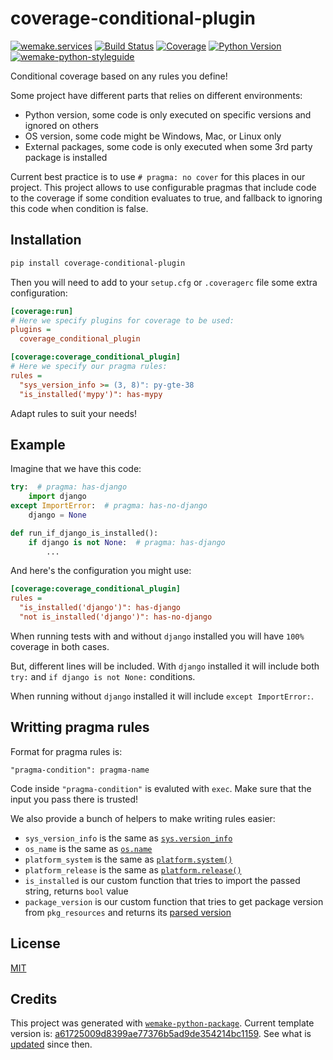 # coverage-conditional-plugin

[![wemake.services](https://img.shields.io/badge/%20-wemake.services-green.svg?label=%20&logo=data%3Aimage%2Fpng%3Bbase64%2CiVBORw0KGgoAAAANSUhEUgAAABAAAAAQCAMAAAAoLQ9TAAAABGdBTUEAALGPC%2FxhBQAAAAFzUkdCAK7OHOkAAAAbUExURQAAAAAAAAAAAAAAAAAAAAAAAAAAAAAAAP%2F%2F%2F5TvxDIAAAAIdFJOUwAjRA8xXANAL%2Bv0SAAAADNJREFUGNNjYCAIOJjRBdBFWMkVQeGzcHAwksJnAPPZGOGAASzPzAEHEGVsLExQwE7YswCb7AFZSF3bbAAAAABJRU5ErkJggg%3D%3D)](https://wemake.services)
[![Build Status](https://travis-ci.com/wemake.services/coverage-conditional-plugin.svg?branch=master)](https://travis-ci.com/wemake.services/coverage-conditional-plugin)
[![Coverage](https://coveralls.io/repos/github/wemake.services/coverage-conditional-plugin/badge.svg?branch=master)](https://coveralls.io/github/wemake.services/coverage-conditional-plugin?branch=master)
[![Python Version](https://img.shields.io/pypi/pyversions/coverage-conditional-plugin.svg)](https://pypi.org/project/coverage-conditional-plugin/)
[![wemake-python-styleguide](https://img.shields.io/badge/style-wemake-000000.svg)](https://github.com/wemake-services/wemake-python-styleguide)

Conditional coverage based on any rules you define!

Some project have different parts that relies on different environments:

- Python version, some code is only executed on specific versions and ignored on others
- OS version, some code might be Windows, Mac, or Linux only
- External packages, some code is only executed when some 3rd party package is installed

Current best practice is to use `# pragma: no cover` for this places in our project.
This project allows to use configurable pragmas 
that include code to the coverage if some condition evaluates to true, 
and fallback to ignoring this code when condition is false.


## Installation

```bash
pip install coverage-conditional-plugin
```

Then you will need to add to your `setup.cfg` or `.coveragerc` file 
some extra configuration:

```ini
[coverage:run]
# Here we specify plugins for coverage to be used:
plugins =
  coverage_conditional_plugin

[coverage:coverage_conditional_plugin]
# Here we specify our pragma rules:
rules =
  "sys_version_info >= (3, 8)": py-gte-38
  "is_installed('mypy')": has-mypy

```

Adapt rules to suit your needs!


## Example

Imagine that we have this code:

```python
try:  # pragma: has-django
    import django
except ImportError:  # pragma: has-no-django
    django = None

def run_if_django_is_installed():
    if django is not None:  # pragma: has-django
        ...
```

And here's the configuration you might use:

```ini
[coverage:coverage_conditional_plugin]
rules =
  "is_installed('django')": has-django
  "not is_installed('django')": has-no-django

```

When running tests with and without `django` installed 
you will have `100%` coverage in both cases.

But, different lines will be included. 
With `django` installed it will include 
both `try:` and `if django is not None:` conditions.

When running without `django` installed it will include `except ImportError:`.


## Writting pragma rules

Format for pragma rules is: 

```
"pragma-condition": pragma-name
```

Code inside `"pragma-condition"` is evaluted with `exec`.
Make sure that the input you pass there is trusted!

We also provide a bunch of helpers to make writing rules easier:

- `sys_version_info` is the same as [`sys.version_info`](https://docs.python.org/3/library/sys.html#sys.version_info)
- `os_name` is the same as [`os.name`](https://docs.python.org/3/library/os.html#os.name)
- `platform_system` is the same as [`platform.system()`](https://docs.python.org/3/library/platform.html#platform.system)
- `platform_release` is the same as [`platform.release()`](https://docs.python.org/3/library/platform.html#platform.release)
- `is_installed` is our custom function that tries to import the passed string, returns `bool` value
- `package_version` is our custom function that tries to get package version from `pkg_resources` and returns its [parsed version](https://packaging.pypa.io/en/latest/version/#packaging.version.parse)


## License

[MIT](https://github.com/wemake.services/coverage-conditional-plugin/blob/master/LICENSE)


## Credits

This project was generated with [`wemake-python-package`](https://github.com/wemake-services/wemake-python-package). Current template version is: [a61725009d8399ae77376b5ad9de354214bc1159](https://github.com/wemake-services/wemake-python-package/tree/a61725009d8399ae77376b5ad9de354214bc1159). See what is [updated](https://github.com/wemake-services/wemake-python-package/compare/a61725009d8399ae77376b5ad9de354214bc1159...master) since then.
